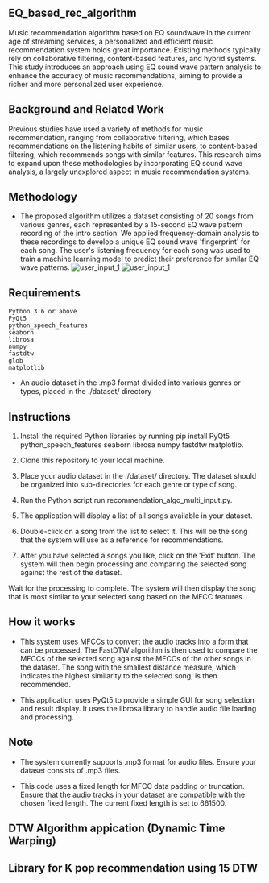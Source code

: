 ## EQ_based_rec_algorithm
Music recommendation algorithm based on EQ soundwave
In the current age of streaming services, a personalized and efficient music recommendation system holds great importance. Existing methods typically rely on collaborative filtering, content-based features, and hybrid systems. This study introduces an approach using EQ sound wave pattern analysis to enhance the accuracy of music recommendations, aiming to provide a richer and more personalized user experience.
 
## Background and Related Work

Previous studies have used a variety of methods for music recommendation, ranging from collaborative filtering, which bases recommendations on the listening habits of similar users, to content-based filtering, which recommends songs with similar features. This research aims to expand upon these methodologies by incorporating EQ sound wave analysis, a largely unexplored aspect in music recommendation systems.

## Methodology

- The proposed algorithm utilizes a dataset consisting of 20 songs from various genres, each represented by a 15-second EQ wave pattern recording of the intro section. We applied frequency-domain analysis to these recordings to develop a unique EQ sound wave 'fingerprint' for each song. The user's listening frequency for each song was used to train a machine learning model to predict their preference for similar EQ wave patterns.
![user_input_1](https://github.com/Junho-eum/EQ_based_rec_algorithm/assets/74083204/ecb4b972-23f7-49a6-9093-169252bc9df1)
![user_input_1](https://github.com/Junho-eum/EQ_based_rec_algorithm/assets/74083204/21e74b06-7df9-49bc-b03e-72f497fe3a88)

## Requirements

  ```
  Python 3.6 or above
  PyQt5
  python_speech_features
  seaborn
  librosa
  numpy
  fastdtw
  glob
  matplotlib
  ```

- An audio dataset in the .mp3 format divided into various genres or types, placed in the ./dataset/ directory

## Instructions
  1. Install the required Python libraries by running pip install PyQt5 python_speech_features seaborn librosa numpy fastdtw matplotlib.
  
  2. Clone this repository to your local machine.
  
  3. Place your audio dataset in the ./dataset/ directory. The dataset should be organized into sub-directories for each genre or type of song.
  
  4. Run the Python script run recommendation_algo_multi_input.py.
  
  5. The application will display a list of all songs available in your dataset.
  
  6. Double-click on a song from the list to select it. This will be the song that the system will use as a reference for recommendations.
  
  7. After you have selected a songs you like, click on the 'Exit' button. The system will then begin processing and comparing the selected song against the rest of the dataset.
  
  Wait for the processing to complete. The system will then display the song that is most similar to your selected song based on the MFCC features.

## How it works
- This system uses MFCCs to convert the audio tracks into a form that can be processed. The FastDTW algorithm is then used to compare the MFCCs of the selected song against the MFCCs of the other songs in the dataset. The song with the smallest distance measure, which indicates the highest similarity to the selected song, is then recommended.

- This application uses PyQt5 to provide a simple GUI for song selection and result display. It uses the librosa library to handle audio file loading and processing.

## Note
- The system currently supports .mp3 format for audio files. Ensure your dataset consists of .mp3 files.

- This code uses a fixed length for MFCC data padding or truncation. Ensure that the audio tracks in your dataset are compatible with the chosen fixed length. The current fixed length is set to 661500.
## DTW Algorithm appication (Dynamic Time Warping)

## Library for K pop recommendation using 15 DTW
